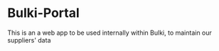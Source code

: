 # Bulki-Portal
This is an a web app to be used internally within Bulki, to maintain our suppliers' data
